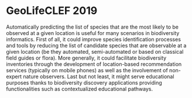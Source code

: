 # GeoLifeCLEF 2019
Automatically predicting the list of species that are the most likely to be observed at a given location is useful for 
many scenarios in biodiversity informatics. First of all, it could improve species identification processes and tools 
by reducing the list of candidate species that are observable at a given location (be they automated, semi-automated 
or based on classical field guides or flora). More generally, it could facilitate biodiversity inventories through the 
development of location-based recommendation services (typically on mobile phones) as well as the involvement of 
non-expert nature observers. Last but not least, it might serve educational purposes thanks to biodiversity discovery 
applications providing functionalities such as contextualized educational pathways.

